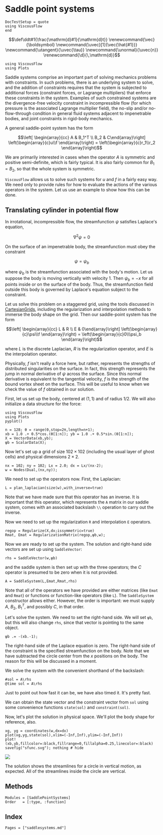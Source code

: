 # Saddle point systems

```@meta
DocTestSetup = quote
using ViscousFlow
end
```

```math
\def\ddt#1{\frac{\mathrm{d}#1}{\mathrm{d}t}}

\renewcommand{\vec}{\boldsymbol}
\newcommand{\uvec}[1]{\vec{\hat{#1}}}
\newcommand{\utangent}{\uvec{\tau}}
\newcommand{\unormal}{\uvec{n}}

\renewcommand{\d}{\,\mathrm{d}}
```


```@setup create
using ViscousFlow
using Plots
```
Saddle systems comprise an important part of solving mechanics problems with
constraints. In such problems, there is an underlying system to solve, and the
addition of constraints requires that the system is subjected to additional
forces (constraint forces, or Lagrange multipliers) that enforce these constraints
in the system. Examples of such constrained systems are the divergence-free
velocity constraint in incompressible flow (for which pressure is the associated
Lagrange multiplier field), the no-slip and/or no-flow-through condition in
general fluid systems adjacent to impenetrable bodies, and joint constraints in
rigid-body mechanics.

A general saddle-point system has the form

$$\left[ \begin{array}{cc} A & B_1^T \\ B_2 & C\end{array}\right] \left(\begin{array}{c}u\\f \end{array}\right) = \left(\begin{array}{c}r_1\\r_2 \end{array}\right)$$

We are primarily interested in cases when the operator $A$ is symmetric and positive semi-definite,
which is fairly typical. It is also fairly common for $B_1 = B_2$, so that the
whole system is symmetric.

`ViscousFlow` allows us to solve such systems for $u$ and $f$ in a fairly easy way.
We need only to provide rules for how to evaluate the actions of the various
operators in the system. Let us use an example to show how this can be done.


## Translating cylinder in potential flow

In irrotational, incompressible flow, the streamfunction $\psi$ satisfies Laplace's equation,

$$\nabla^2 \psi = 0$$

On the surface of an impenetrable body, the streamfunction must obey the constraint

$$\psi = \psi_b$$

where $\psi_b$ is the streamfunction associated with the body's motion. Let us
suppose the body is moving vertically with velocity 1. Then $\psi_b = -x$ for all
points inside or on the surface of the body. Thus, the streamfunction field outside
this body is governed by Laplace's equation subject to the constraint.

Let us solve this problem on a staggered grid, using the tools discussed in
[CartesianGrids](https://juliaibpm.github.io/CartesianGrids.jl/latest/), including the regularization and interpolation methods to
immerse the body shape on the grid. Then our saddle-point system has the form

$$\left[ \begin{array}{cc} L & R \\ E & 0\end{array}\right] \left(\begin{array}{c}\psi\\f \end{array}\right) = \left(\begin{array}{c}0\\\psi_b \end{array}\right)$$

where $L$ is the discrete Laplacian, $R$ is the regularization operator, and
$E$ is the interpolation operator.

Physically, $f$ isn't really a force here, but
rather, represents the strengths of distributed singularities on the surface.
In fact, this strength represents the jump in normal derivative of $\psi$ across
the surface. Since this normal derivative is equivalent to the tangential velocity,
$f$ is the strength of the bound vortex sheet on the surface. This will be useful
to know when we check the value of $f$ obtained in our solution.

First, let us set up the body, centered at $(1,1)$ and of radius $1/2$. We will
also initialize a data structure for the force:

```@setup saddle
using ViscousFlow
using Plots
pyplot()
```

```@repl saddle
n = 128; θ = range(0,stop=2π,length=n+1);
xb = 1.0 .+ 0.5*cos.(θ[1:n]); yb = 1.0 .+ 0.5*sin.(θ[1:n]);
X = VectorData(xb,yb);
ψb = ScalarData(X);
```

Now let's set up a grid of size $102\times 102$ (including the usual layer
of ghost cells) and physical dimensions $2\times 2$.

```@repl saddle
nx = 102; ny = 102; Lx = 2.0; dx = Lx/(nx-2);
w = Nodes(Dual,(nx,ny));
```

We need to set up the operators now. First, the Laplacian:
```@repl saddle
L = plan_laplacian(size(w),with_inverse=true)
```
Note that we have made sure that this operator has an inverse. It is important
that this operator, which represents the `A` matrix in our saddle system, comes
with an associated backslash `\\` operation to carry out the inverse.

Now we need to set up the regularization `R` and interpolation `E` operators.
```@repl saddle
regop = Regularize(X,dx;issymmetric=true)
Rmat, Emat = RegularizationMatrix(regop,ψb,w);
```

Now we are ready to set up the system. The solution and right-hand side vectors
are set up using `SaddleVector`:

```@repl saddle
rhs = SaddleVector(w,ψb)
```
and the saddle system is then set up with the three operators; the $C$ operator
is presumed to be zero when it is not provided.

```@repl saddle
A = SaddleSystem(L,Emat,Rmat,rhs)
```

Note that all of the operators we have provided are either matrices (like `Emat` and `Rmat`)
or functions or function-like operators (like `L`). The `SaddleSystem` constructor
allows either. However, the order is important: we must supply $A$, $B_2$, $B_1^T$, and possibly $C$, in that order.

Let's solve the system. We need to set the right-hand side. We will set `ψb`,
but this will also change `rhs`, since that vector is pointing to the same object.
```@repl saddle
ψb .= -(xb.-1);
```
The right-hand side of the Laplace equation is zero. The right-hand side of the
constraint is the specified streamfunction on the body. Note that we have
subtracted the circle center from the $x$ positions on the body. The reason for
this will be discussed in a moment.

We solve the system with the convenient shorthand of the backslash:

```@repl saddle
#sol = A\rhs
@time sol = A\rhs
```
Just to point out how fast it can be, we have also timed it. It's pretty fast.

We can obtain the state vector and the constraint vector from `sol` using some
convenience functions `state(sol)` and `constraint(sol)`.

Now, let's plot the solution in physical space. We'll plot the body shape for
reference, also.
```@repl saddle
xg, yg = coordinates(w,dx=dx)
plot(xg,yg,state(sol),xlim=(-Inf,Inf),ylim=(-Inf,Inf))
plot!(xb,yb,fillcolor=:black,fillrange=0,fillalpha=0.25,linecolor=:black)
savefig("sfunc.svg"); nothing # hide
```
![](sfunc.svg)

The solution shows the streamlines for a circle in vertical motion, as expected.
All of the streamlines inside the circle are vertical.

## Methods

```@autodocs
Modules = [SaddlePointSystems]
Order   = [:type, :function]
```

## Index

```@index
Pages = ["saddlesystems.md"]
```
